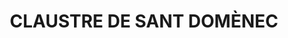 ---
layout: test
title:  "CLAUSTRE DE SANT DOMÈNEC"
coordinates:
  - group1:
    - [1.461984961119468, 42.358722378384321]
    - [1.461958192573172, 42.358897258075224]
    - [1.462164679661361, 42.358912632388105]
    - [1.462188086869232, 42.358743879160976]
    - [1.462110139079854, 42.358733654258671]
    - [1.461984961119468, 42.358722378384321]
---